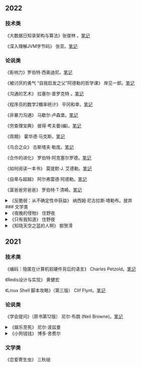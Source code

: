 ## 2022

### 技术类

《大数据日知录架构与算法》张俊林 。[笔记](https://www.cnblogs.com/sjmuvx/p/16928119.html)

《深入理解JVM字节码》 张亚。[笔记](https://www.cnblogs.com/sjmuvx/p/16416294.html)

### 论说类

《影响力》罗伯特·西奥迪尼。[笔记](https://www.cnblogs.com/sjmuvx/p/16819753.html)

《被讨厌的勇气  “自我启发之父”阿德勒的哲学课》 岸见一郎。[笔记](https://www.cnblogs.com/sjmuvx/p/16484161.html)

《沟通的艺术》 拉塞尔·普罗克特 。[笔记](https://www.cnblogs.com/sjmuvx/p/16372677.html)

《程序员的数学2概率统计》 平冈和幸。[笔记](https://www.cnblogs.com/sjmuvx/p/16309117.html)

《非暴力沟通》 马歇尔·卢森堡。[笔记](https://www.cnblogs.com/sjmuvx/p/16181620.html)

《穷查理宝典》 彼得·考夫曼(编)。[笔记](https://www.cnblogs.com/sjmuvx/p/16138978.html)

《周期》 霍华德·马克斯。[笔记](https://www.cnblogs.com/sjmuvx/p/16115940.html)

《乌合之众》 古斯塔夫·勒庞。[笔记](https://www.cnblogs.com/sjmuvx/p/15930486.html)

《合作的进化》 罗伯特·阿克塞尔罗德。[笔记](https://www.cnblogs.com/sjmuvx/p/15892315.html)

《如何阅读一本书》 莫提默·J. 艾德勒。[笔记](https://www.cnblogs.com/sjmuvx/p/15791312.html)

《自卑与超越》  阿尔弗雷德·阿德勒。[笔记](https://www.cnblogs.com/sjmuvx/p/15790416.html)

《富爸爸穷爸爸》 罗伯特·T·清崎。[笔记](https://www.cnblogs.com/sjmuvx/p/15817378.html)

<details>
<summary>《反脆弱：从不确定性中获益》 纳西姆·尼古拉斯·塔勒布。放弃</summary>
	<blockquote>
    当同一种思想在不同的背景中出现时，我们却无法辨识，就好像我们注定要被事物最表象的东西，比如包装、漂亮的礼品袋等蒙蔽一般。<br>
    反脆弱性是积极主动加上保守偏执的组合，消除不利因素，保护自己免受极端伤害，同时让有利因素或正面的“黑天鹅”顺其自然地发挥作用。<br>
    杠杆策略指的是由截然不同的两种方案组成，并且摈弃模棱两可的中间路线的策略，它会形成一种有利的不对称性。
    </blockquote>
</details>
### 文学类

<details>
<summary>《夜晚的怪物》 住野夜</summary>
	<blockquote>
    1. 大人们总是容易忘记自己学生时代的事情，而我们总是怀着比大人们所能设想的残酷的心情活着。<br>
    2. 期待某人受到伤害的大家都是傻瓜。<br>
    3. 重要的东西会成为加害者的目标。<br>
    4. 人类的我，不是被墙壁或者天花板，而是被人的正义感、恶意、团结意识所封锁捆绑。<br>
    5. 白天的我和晚上的我，哪个是真正的我？拥有多重角色的我，哪个是真正的我？其实都是我，充满矛盾却又不可割裂的我。<br>
    6. 被信赖的人觉得可怕让人悲伤。
    </blockquote>
</details>

<details>
<summary>《只有我知道》 住野夜</summary>
	<blockquote>
    1. 一有状况就越来越走向偏激的不能说的秘密，全都是我们擅自将它想得太复杂，而造成了误解。<br>
    2. 即使有感知他人情绪的超能力，也无法知道其情绪下的秘密，只有勇气才能让他人袒露心声。
    </blockquote>
</details>

<details>
<summary>《知晓天空之蓝的人啊》 额贺澪</summary>
	<blockquote>
    1. 井底之蛙不知大海之宽广，却知晓天空之蓝。<br>
    2. 也许外面宽广的世界可以实现我们的梦想，但如果累了，还可以回来守护自己的那片蓝天。
    </blockquote>
</details>


## 2021

### 技术类

《编码：隐匿在计算机软硬件背后的语言》 Charles Petzold。[笔记](https://www.cnblogs.com/sjmuvx/p/15674252.html)

《Redis设计与实现》 黄健宏

《Linux Shell 脚本攻略》（第三版） Clif Flynt。[笔记](https://www.cnblogs.com/sjmuvx/p/15756020.html)

### 论说类

《学会提问》（原书第12版） 尼尔·布朗 (Neil Browne)。[笔记](https://www.cnblogs.com/sjmuvx/p/15725478.html)

<details>
<summary>《娱乐至死》 尼尔·波兹曼</summary>
    <blockquote>
1. 电报把信息变成了一种可以置用处或意义于不顾而进行买卖的商品。在信息的海洋里，却找不到一点有用的信息。缅因州的人和得克萨斯州的人可以交谈，但交谈的内容却是他们不了解或根本不关心的。电报只适合于传播转瞬即逝的信息，因为会有更多更新的信息很快取代它们。<br>
2. 写书是作者试图使思想永恒并以此为人类对话做出贡献的一种努力。文字会显得多么奇特而富有魔力——这样的对话似乎没有对象，又似乎任何人都是对象。有什么比把问题诉诸文本时的沉默更奇怪的呢？有什么比向一个无形的读者倾诉，并且因为知道有一个无名的读者会反对或误解而修正自己更玄妙的呢？当作者和读者为句子的语义绞尽脑汁的时候，他们面对的其实是对智力最大的挑战。对于读者更是如此，因为作者并不是一直值得信任的。他们撒谎，他们陷入迷茫，他们过于笼统，他们滥用逻辑甚至常识。读者对此必须有备而来，用知识武装好自己。<br>
3. 可以通过问自己这样一个问题来了解到底什么是<strong>没有语境的信息</strong>：早晨的广播或电视，或者早晨的报纸，有多少次为你提供了需要改变一天计划的信息，或让你决定采取本来不准备采取的行动，或帮助你更加了解了你需要解决的问题？<br>
4. <strong>伪语境的作用是为了让脱离生活、毫无关联的信息获得一种表面的用处</strong>。但伪语境所能提供的不是行动，或解决问题的方法，或变化。这种信息剩下的唯一用处是它的娱乐功能，而这和我们的生活也没有真正的联系。比如，一个陌生人问你：“你见过xxx吗？”你回答：“没有，这和我有什么关系？”那个陌生人回答说：“我这里有一张照片，你可以看看。”然后他递给你一张照片，上面标明了xxx，“哦，对，现在我明白了。”你可能会低声自语。确实，照片为你听到的一句话提供了语境，而这句话又为照片提供了某种语境，然后你甚至会相信你确实学到了什么东西。但如果这件事是完全独立的，和你过去的知识或未来的打算都没有任何关系，如果你和那个陌生人的相遇开始于此，也结束于此，那么它就只剩娱乐功能。照片本身无法再现无形的、遥远的、内在的和抽象的一切。它无法表现“人”，只能表现“一个人”；不能表现“树”，只能表现“一棵树”。照片把世界表现为一个物体，而语言则把世界表现为一个概念。<br>
5. 没有依据、毫无关联、支离破碎或流于表面的信息让人产生错觉，以为自己知道了很多事实，其实却离事实的真相越来越远。（现在的信息茧房）<br>
6. <strong>电视只能给予观众他们想要的</strong>，电视是“客户友好”型的，如果观众对某个节目不感兴趣，还可以切换到其他节目，而且关掉它实在太容易了。在电视上，话语是通过视觉形象进行的，也就是说，电视上会话的表现形式是形象而不是语言。电视擅长给观众留下印象，而不是给观众留下观点。思考无法在电视上得到很好的表现，在思考过程中，观众没有东西可看。思考不是表演艺术，而电视需要的是表演艺术。<br>
7. <strong>娱乐是电视上所有话语的超意识形态</strong>。不管是什么内容，也不管采取什么视角，电视上的一切都是为了给我们提供娱乐。正因为这样，所以即使是报道悲剧和残暴行径的新闻节目，在节目结束之前，播音员也会对观众说“明天同一时间再见”，而且新闻节目后面紧跟着播放的一系列广告就会在瞬间消解它的重要性，甚至让它显得稀松平常。<br>
8. 电视广告的影响：把企业从生产有价值的产品引向了设法使消费者感觉产品有价值；对政治话语最大的影响是在电视上，政治家们给观众的不是他们自己的形象，而是观众想要的形象。<br>
9. 为我们提供纯粹的娱乐是电视最大的好处，它<strong>最糟糕的用处是它企图涉足严肃的话语模式</strong>——新闻、政治、科学、教育、商业和宗教——然后给它们换上娱乐的包装。如果我们没有听到痛苦的哭声，谁会拿起武器去反对娱乐？当严肃的话语变成了玩笑，我们该向谁抱怨，该用什么样的语气抱怨？对于一个因为大笑过度而体力衰竭的文化，我们能有什么救命良方？人们感到痛苦的不是他们用笑声代替了思考，而是他们不知道自己为什么笑以及为什么不再思考。<br>
10. 教室是一个社交场所，而电视机前的那点空间却是私人领地；在教室里，老师可以解答你提出的问题，而电视机屏幕无法回答任何问题；学校注重语言的发展，而电视提供的只有图像；上学是一种法律规定的行为，而看电视是一种自由选择；在学校里不听老师讲课可能受到惩罚，而不看电视却不会受到任何惩罚；在学校里你必须遵守各些行为规范，而看电视的时候你不必顾忌任何规章制度或行为规范；在教室里，娱乐不过是达到目的的一种手段，而在电视上，娱乐本身就是一种目的。（对于现在来说，直播教学比电视好多了，可以互动，但是仍然是比不了教室的）。<br>
11. 也许人们对于教育最大的错误认识是，一个人学会的只有他当时正在学习的东西。其实，<strong>伴随学习的过程形成持久的态度</strong>，也许比拼写课或地理历史课更为重要，因为这些态度才是在未来发挥重要作用的东西。<br>
12. 教育的目的是让学生们摆脱现实的奴役，而现在的年轻人正竭力作着相反的努力——为了适应现实而改变自己。（我的理解是，教育是让学生全面发展，而学生们为了娱乐放弃了它）。<br>
    </blockquote>
</details>

<details>
<summary>《小狗钱钱》 博多·舍费尔</summary>
	<blockquote>
1. 你的自信程度决定了你是否相信自己的能力，是否相信你自己。假如你根本不相信你能做到的话，那么你就根本不会动手去做，而假如你不开始去做，那么你就什么也得不到。<br>
2. 第一，为别人解决一个难题，那么你就能赚到许多钱；第二，把精力集中在你知道的、能做的和拥有的东西上（我所知道的将会为我带来资产，我所不知道的将会使我失去资产）。<br>
3. 在遇到困难的时候，仍然要坚持自己的想法。一切正常的时候，每个人都能做到这一点。只有当真正的困难出现时才能见分晓。只有少数人能坚定不移地贯彻自己的计划。那些非常成功的人，甚至有能力在他们最困难的时候作出最杰出的表现。<br>
3. 当你决定做一件事情的时候，你必须在72小时之内完成，否则你很可能永远不会再做了。<br>
4. 直接用72除以你们投资的年利润百分比，得出的数字就是这笔钱翻一倍所要的年数。<br>
5. 你不能总是抱怨命运的不公。在我们的生活中不是所有的事情都是公平的，不公平的情况很常见。但这并不意味着你就应该放弃，因为成功并不取决于你是否受到了公平的对待，而是取决于你能做的事情、知道的知识和拥有的东西。<br>
6. 嘲笑他人是一件令人遗憾的事情。当你把目光都集中在别人的错误和缺点上时，就自然会忽略他们身上闪光的一面。而一个人只有具备了审视美好事物的能力，世界对他来说才会变得更加美好。除此之外，在背后议论他人也会给你身边的人留下不好的印象。因为人们会认为，你既然能够在背后说别人的坏话，就能在其他场合说他们的坏话。”<br>
7. 优秀的内心就是那些人们不能用金钱买到的东西，但缺少了它们人们就无法获得幸福。这个内心就是你的品格，谦虚、感恩、尊敬老人及同情弱者都属于一个人的优秀品格。培养优秀品格的前提是，你应该认识到自己并不是孤零零地生活着，而是与他人同在。因此，你应该助人为乐，要通过自己的努力使得世界在他人眼中变得更加美好。<br>
8. 许多人宁可安逸地活着也不去追寻应有的幸福，不想选择一种充满活力的充实生活，仅仅因为他们畏惧困难。那样的生活态度其实是不正确的。他们无法体验到生命的全部内容。<br>
9. 害怕并不糟糕，糟糕的是因为害怕的缘故就不去做我们本应做的事情。<br>
10. 大多数人完全意识不到自己对许多事物都应该感恩，直到有一天人们不再拥有它们为止。<br>
11. 你必须学会勇于承担自己的职责。也就是说，你要将注意力更多地集中在自己的能力上。与因他人的成绩感到灰心丧气相比，你更应该想办法改进自己的成绩（人们倾向于采用相对的标准，这个标准经常把对方的成功与自己的成功联系起来，这种标准导致了嫉妒）。
    </blockquote>
</details>


### 文学类

《恋爱寄生虫》 三秋缒
